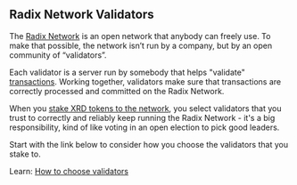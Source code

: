 ## Radix Network Validators

The [Radix Network](?glossaryAnchor=radixnetwork) is an open network that anybody can freely use. To make that possible, the network isn’t run by a company, but by an open community of “validators”.

Each validator is a server run by somebody that helps "validate" [transactions](?glossaryAnchor=transactions). Working together, validators make sure that transactions are correctly processed and committed on the Radix Network.

When you [stake XRD tokens to the network](?glossaryAnchor=networkstaking), you select validators that you trust to correctly and reliably keep running the Radix Network - it's a big responsibility, kind of like voting in an open election to pick good leaders.

Start with the link below to consider how you choose the validators that you stake to.

Learn: [How to choose validators](https://learn.radixdlt.com/article/how-should-i-choose-validators-to-stake-to)
